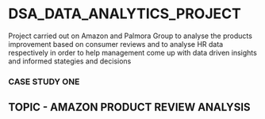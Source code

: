 # DSA_DATA_ANALYTICS_PROJECT
Project carried out on Amazon and Palmora Group to analyse the products improvement based on consumer reviews and to analyse HR data respectively in order to help management come up with data driven insights and informed stategies and decisions







### CASE STUDY ONE 

## TOPIC - AMAZON PRODUCT REVIEW ANALYSIS
